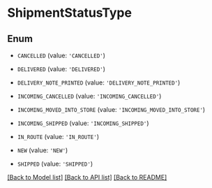 # ShipmentStatusType


## Enum

* `CANCELLED` (value: `'CANCELLED'`)

* `DELIVERED` (value: `'DELIVERED'`)

* `DELIVERY_NOTE_PRINTED` (value: `'DELIVERY_NOTE_PRINTED'`)

* `INCOMING_CANCELLED` (value: `'INCOMING_CANCELLED'`)

* `INCOMING_MOVED_INTO_STORE` (value: `'INCOMING_MOVED_INTO_STORE'`)

* `INCOMING_SHIPPED` (value: `'INCOMING_SHIPPED'`)

* `IN_ROUTE` (value: `'IN_ROUTE'`)

* `NEW` (value: `'NEW'`)

* `SHIPPED` (value: `'SHIPPED'`)

[[Back to Model list]](../README.md#documentation-for-models) [[Back to API list]](../README.md#documentation-for-api-endpoints) [[Back to README]](../README.md)


